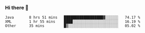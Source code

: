 ### Hi there 👋

<!--
**urzz/urzz** is a ✨ _special_ ✨ repository because its `README.md` (this file) appears on your GitHub profile.

Here are some ideas to get you started:

- 🔭 I’m currently working on ...
- 🌱 I’m currently learning ...
- 👯 I’m looking to collaborate on ...
- 🤔 I’m looking for help with ...
- 💬 Ask me about ...
- 📫 How to reach me: ...
- 😄 Pronouns: ...
- ⚡ Fun fact: ...
-->

<!--START_SECTION:waka-->

```text
Java       8 hrs 51 mins   ██████████████████▓░░░░░░   74.17 %
XML        1 hr 55 mins    ████░░░░░░░░░░░░░░░░░░░░░   16.19 %
Other      35 mins         █▒░░░░░░░░░░░░░░░░░░░░░░░   05.02 %
```

<!--END_SECTION:waka-->
